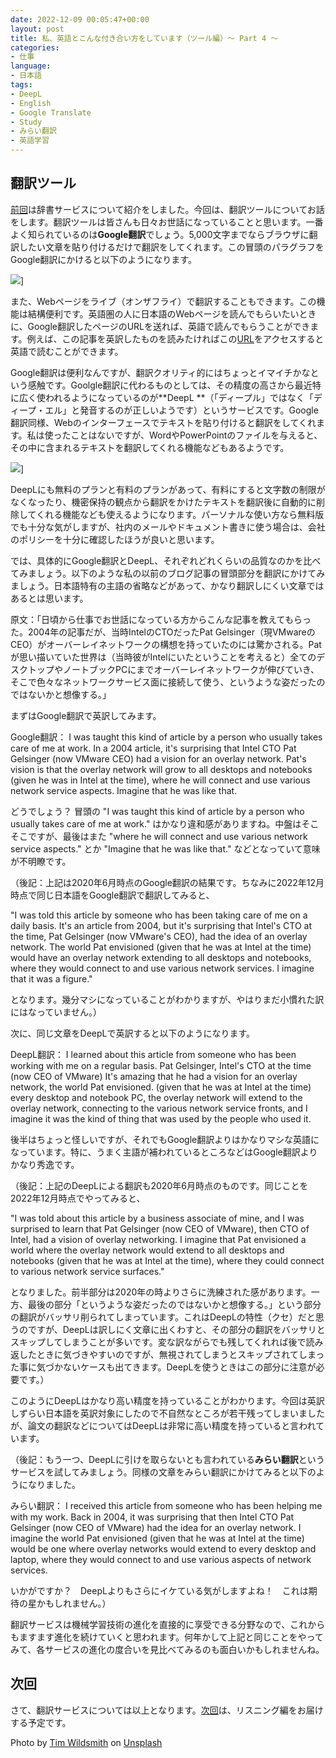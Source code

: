 ```yaml
---
date: 2022-12-09 00:05:47+00:00
layout: post
title: 私、英語とこんな付き合い方をしています（ツール編）〜 Part 4 〜
categories:
- 仕事
language:
- 日本語
tags:
- DeepL
- English
- Google Translate
- Study
- みらい翻訳
- 英語学習
---
```


## 翻訳ツール


[前回](https://blog.shin.do/2022/12/how-i-work-with-english-with-tools-part3/)は辞書サービスについて紹介をしました。今回は、翻訳ツールについてお話をします。翻訳ツールは皆さんも日々お世話になっていることと思います。一番よく知られているのは**Google翻訳**でしょう。5,000文字までならブラウザに翻訳したい文章を貼り付けるだけで翻訳をしてくれます。この冒頭のパラグラフをGoogle翻訳にかけると以下のようになります。

![](https://blog.shin.do/wp-content/uploads/2022/12/Google-Translate-1024x460.png)] 

また、Webページをライブ（オンザフライ）で翻訳することもできます。この機能は結構便利です。英語圏の人に日本語のWebページを読んでもらいたいときに、Google翻訳したページのURLを送れば、英語で読んでもらうことができます。例えば、この記事を英訳したものを読みたければこの[URL](https://blog-shin-do.translate.goog/2022/12/how-i-work-with-english-with-tools-part4/?_x_tr_sl=auto&_x_tr_tl=ja&_x_tr_hl=ja&_x_tr_pto=wapp)をアクセスすると英語で読むことができます。

Google翻訳は便利なんですが、翻訳クオリティ的にはちょっとイマイチかなという感触です。Goolgle翻訳に代わるものとしては、その精度の高さから最近特に広く使われるようになっているのが**DeepL **（「ディープル」ではなく「ディープ・エル」と発音するのが正しいようです）というサービスです。Google翻訳同様、Webのインターフェースでテキストを貼り付けると翻訳をしてくれます。私は使ったことはないですが、WordやPowerPointのファイルを与えると、その中に含まれるテキストを翻訳してくれる機能などもあるようです。

![](https://blog.shin.do/wp-content/uploads/2022/12/DeepL-1024x540.png)] 

DeepLにも無料のプランと有料のプランがあって、有料にすると文字数の制限がなくなったり、機密保持の観点から翻訳をかけたテキストを翻訳後に自動的に削除してくれる機能なども使えるようになります。パーソナルな使い方なら無料版でも十分な気がしますが、社内のメールやドキュメント書きに使う場合は、会社のポリシーを十分に確認したほうが良いと思います。

では、具体的にGoogle翻訳とDeepL、それぞれどれくらいの品質なのかを比べてみましょう。以下のような私の以前のブログ記事の冒頭部分を翻訳にかけてみましょう。日本語特有の主語の省略などがあって、かなり翻訳しにくい文章ではあるとは思います。

原文：「​日頃から仕事でお世話になっている方からこんな記事を教えてもらった。2004年の記事だが、当時IntelのCTOだったPat Gelsinger（現VMwareのCEO）がオーバーレイネットワークの構想を持っていたのには驚かされる。Patが思い描いていた世界は（当時彼がIntelにいたということを考えると）全てのデスクトップやノートブックPCにまでオーバーレイネットワークが伸びていき、そこで色々なネットワークサービス面に接続して使う、というような姿だったのではないかと想像する。」

まずはGoogle翻訳で英訳してみます。

Google翻訳： ​I was taught this kind of article by a person who usually takes care of me at work. In a 2004 article, it's surprising that Intel CTO Pat Gelsinger (now VMware CEO) had a vision for an overlay network. Pat's vision is that the overlay network will grow to all desktops and notebooks (given he was in Intel at the time), where he will connect and use various network service aspects. Imagine that he was like that.

どうでしょう？ 冒頭の "I was taught this kind of article by a person who usually takes care of me at work." はかなり違和感がありますね。中盤はそこそこですが、最後はまた "where he will connect and use various network service aspects." とか "Imagine that he was like that." などとなっていて意味が不明瞭です。

（後記：上記は2020年6月時点のGoogle翻訳の結果です。ちなみに2022年12月時点で同じ日本語をGoogle翻訳で翻訳してみると、

"I was told this article by someone who has been taking care of me on a daily basis. It's an article from 2004, but it's surprising that Intel's CTO at the time, Pat Gelsinger (now VMware's CEO), had the idea of an overlay network. The world Pat envisioned (given that he was at Intel at the time) would have an overlay network extending to all desktops and notebooks, where they would connect to and use various network services. I imagine that it was a figure."

となります。幾分マシになっていることがわかりますが、やはりまだ小慣れた訳にはなっていません。）

次に、同じ文章をDeepLで英訳すると以下のようになります。

DeepL翻訳： I learned about this article from someone who has been working with me on a regular basis. Pat Gelsinger, Intel's CTO at the time (now CEO of VMware) It's amazing that he had a vision for an overlay network, the world Pat envisioned. (given that he was at Intel at the time) every desktop and notebook PC, the overlay network will extend to the overlay network, connecting to the various network service fronts, and I imagine it was the kind of thing that was used by the people who used it.

後半はちょっと怪しいですが、それでもGoogle翻訳よりはかなりマシな英語になっています。特に、うまく主語が補われているところなどはGoogle翻訳よりかなり秀逸です。

（後記：上記のDeepLによる翻訳も2020年6月時点のものです。同じことを2022年12月時点でやってみると、

"I was told about this article by a business associate of mine, and I was surprised to learn that Pat Gelsinger (now CEO of VMware), then CTO of Intel, had a vision of overlay networking. I imagine that Pat envisioned a world where the overlay network would extend to all desktops and notebooks (given that he was at Intel at the time), where they could connect to various network service surfaces."

となりました。前半部分は2020年の時よりさらに洗練された感があります。一方、最後の部分「というような姿だったのではないかと想像する。」という部分の翻訳がバッサリ削られてしまっています。これはDeepLの特性（クセ）だと思うのですが、DeepLは訳しにく文章に出くわすと、その部分の翻訳をバッサリとスキップしてしまうことが多いです。変な訳ながらでも残してくれれば後で読み返したときに気づきやすいのですが、無視されてしまうとスキップされてしまった事に気づかないケースも出てきます。DeepLを使うときはこの部分に注意が必要です。）

このようにDeepLはかなり高い精度を持っていることがわかります。今回は英訳しずらい日本語を英訳対象にしたので不自然なところが若干残ってしまいましたが、論文の翻訳などについてはDeepLは非常に高い精度を持っていると言われています。

（後記：もう一つ、DeepLに引けを取らないとも言われている**みらい翻訳**というサービスを試してみましょう。同様の文章をみらい翻訳にかけてみると以下のようになりました。

みらい翻訳： I received this article from someone who has been helping me with my work. Back in 2004, it was surprising that then Intel CTO Pat Gelsinger (now CEO of VMware) had the idea for an overlay network. I imagine the world Pat envisioned (given that he was at Intel at the time) would be one where overlay networks would extend to every desktop and laptop, where they would connect to and use various aspects of network services.

いかがですか？　DeepLよりもさらにイケている気がしますよね！　これは期待の星かもしれません。）

翻訳サービスは機械学習技術の進化を直接的に享受できる分野なので、これからもますます進化を続けていくと思われます。何年かして上記と同じことをやってみて、各サービスの進化の度合いを見比べてみるのも面白いかもしれませんね。


## 次回


さて、翻訳サービスについては以上となります。[次回](https://blog.shin.do/2022/12/how-i-work-with-english-with-tools-part5/)は、リスニング編をお届けする予定です。

Photo by [Tim Wildsmith](https://unsplash.com/fr/@timwildsmith?utm_source=unsplash&utm_medium=referral&utm_content=creditCopyText) on [Unsplash](https://unsplash.com/s/photos/translation?utm_source=unsplash&utm_medium=referral&utm_content=creditCopyText)
